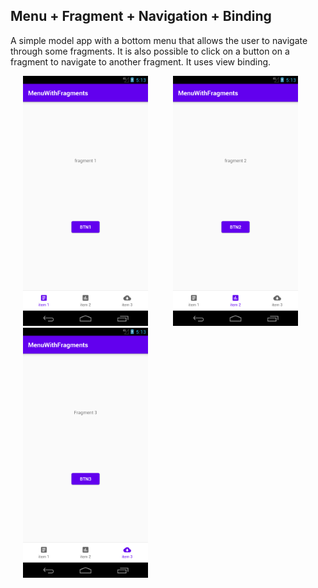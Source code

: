 ## Menu + Fragment + Navigation + Binding

A simple model app with a bottom menu that allows the user to navigate through some fragments.
It is also possible to click on a button on a fragment to navigate to another fragment.
It uses view binding.


<img src="images/001.png" width="200" hspace="20"/><img src="images/002.png" width="200" hspace="20"/><img src="images/003.png" width="200" hspace="20"/>
